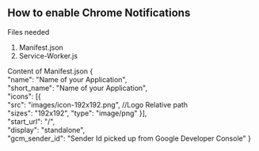 ## How to enable Chrome Notifications ##

Files needed
1) Manifest.json 
2) Service-Worker.js

Content of Manifest.json
{  
  "name": "Name of your Application",  
  "short_name": "Name of your Application",  
  "icons": [{  
        "src": "images/icon-192x192.png", //Logo Relative path  
        "sizes": "192x192", 
        "type": "image/png" 
      }],  
  "start_url": "/",   
  "display": "standalone",  
  "gcm_sender_id": "Sender Id picked up from Google Developer Console"
}
